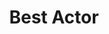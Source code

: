 ---
title: "Best Actor"
edition: 1999
winner: Russell Crowe
kind: "actor"
film: the-insider.md
image: https://m.media-amazon.com/images/M/MV5BYTliODIwYjgtODQ2NS00MTM5LTk5NTEtNWYwODc5ZGE2Zjg3L2ltYWdlL2ltYWdlXkEyXkFqcGdeQXVyNjUwNzk3NDc@._V1_FMjpg_UX1200_.jpg
type: award
weight: 4
---